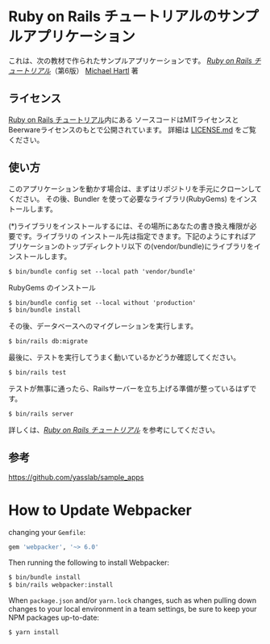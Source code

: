 # Ruby on Rails チュートリアルのサンプルアプリケーション

これは、次の教材で作られたサンプルアプリケーションです。
[*Ruby on Rails チュートリアル*](https://railstutorial.jp/)（第6版）
[Michael Hartl](https://www.michaelhartl.com/) 著

## ライセンス

[Ruby on Rails チュートリアル](https://railstutorial.jp/)内にある
ソースコードはMITライセンスとBeerwareライセンスのもとで公開されています。
詳細は [LICENSE.md](LICENSE.md) をご覧ください。

## 使い方

このアプリケーションを動かす場合は、まずはリポジトリを手元にクローンしてください。
その後、Bundler を使って必要なライブラリ(RubyGems) をインストールします。

(*)ライブラリをインストールするには、その場所にあなたの書き換え権限が必要です。ライブラリの
インストール先は指定できます。下記のようにすればアプリケーションのトップディレクトリ以下
の(vendor/bundle)にライブラリをインストールします。

```
$ bin/bundle config set --local path 'vendor/bundle'
```

RubyGems のインストール

```
$ bin/bundle config set --local without 'production'
$ bin/bundle install
```

その後、データベースへのマイグレーションを実行します。

```
$ bin/rails db:migrate
```

最後に、テストを実行してうまく動いているかどうか確認してください。

```
$ bin/rails test
```

テストが無事に通ったら、Railsサーバーを立ち上げる準備が整っているはずです。

```
$ bin/rails server
```

詳しくは、[*Ruby on Rails チュートリアル*](https://railstutorial.jp/)
を参考にしてください。

## 参考

https://github.com/yasslab/sample_apps

# How to Update Webpacker

changing your `Gemfile`:

```ruby
gem 'webpacker', '~> 6.0'
```

Then running the following to install Webpacker:

```bash
$ bin/bundle install
$ bin/rails webpacker:install
```

When `package.json` and/or `yarn.lock` changes, such as when pulling down changes to your
local environment in a team settings, be sure to keep your NPM packages up-to-date:

```bash
$ yarn install
```

